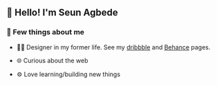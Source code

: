 ## :wave: Hello! I'm Seun Agbede

### :round_pushpin: Few things about me

- :man_artist: Designer in my former life. See my [dribbble](https://dribbble.com/SeunAgbede) and [Behance](https://www.behance.net/OluwaseunA) pages.

- :globe_with_meridians: Curious about the web

- :gear: Love learning/building new things

